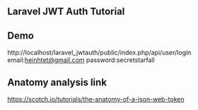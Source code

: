 ## Laravel JWT Auth Tutorial

## Demo
http://localhost/laravel_jwtauth/public/index.php/api/user/login
email:heinhtet@gmail.com
password:secretstarfall

## Anatomy analysis link
https://scotch.io/tutorials/the-anatomy-of-a-json-web-token
